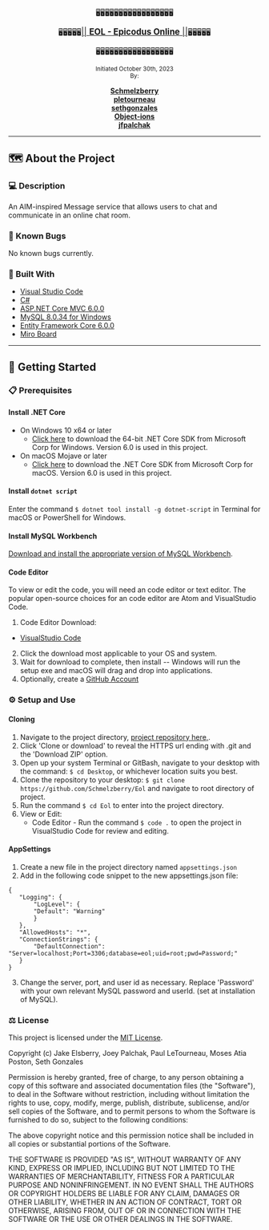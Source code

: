 <br>

 <p align="center">
    🖥️🖥️🖥️🖥️🖥️🖥️🖥️🖥️🖥️🖥️🖥️🖥️🖥️🖥️🖥️🖥️🖥️
    
</p>
  <p align="center">
  🖥️🖥️🖥️🖥️🖥️<u><big>|| <b>EOL - Epicodus Online</b> ||</big></u>🖥️🖥️🖥️🖥️🖥️
</p>
    <p align="center">
      🖥️🖥️🖥️🖥️🖥️🖥️🖥️🖥️🖥️🖥️🖥️🖥️🖥️🖥️🖥️🖥️🖥️
    </p>
    <p align="center">
  <small>Initiated October 30th, 2023</small>
  <br>
  <small>By:</small>
</p>
 <p align="center">
    <a href="https://github.com/Schmelzberry">
        <strong>Schmelzberry</strong>
    </a>
    <br>
       <a href="https://github.com/pletourneau">
        <strong>pletourneau</strong>
    </a>
    <br>
       <a href="https://github.com/sethgonzales">
        <strong>sethgonzales</strong>
    </a>
    <br>
       <a href="https://github.com/Object-ions">
        <strong>Object-ions</strong>
    </a>
    <br>
       <a href="https://github.com/jfpalchak">
        <strong>jfpalchak</strong>
    </a>
    <br>
  </p>
    
------------------------------

## 🗺️ About the Project

### 💻 Description

An AIM-inspired Message service that allows users to chat and communicate in an online chat room.

### 🐛 Known Bugs

No known bugs currently.

### 🔨 Built With

- [Visual Studio Code](https://code.visualstudio.com/)
- [C#](https://docs.microsoft.com/en-us/dotnet/csharp/)
- [ASP.NET Core MVC 6.0.0](https://docs.microsoft.com/en-us/aspnet/core/mvc/overview?view=aspnetcore-3.1)
- [MySQL 8.0.34 for Windows](https://dev.mysql.com/)
- [Entity Framework Core 6.0.0](https://docs.microsoft.com/en-us/ef/core/)
- [Miro Board](https://miro.com/)

---

## 🏁 Getting Started

### 📋 Prerequisites

#### Install .NET Core

- On Windows 10 x64 or later
  - [Click here](https://dotnet.microsoft.com/en-us/download) to download the 64-bit .NET Core SDK from Microsoft Corp for Windows. Version 6.0 is used in this project.
- On macOS Mojave or later
  - [Click here](https://dotnet.microsoft.com/en-us/download) to download the .NET Core SDK from Microsoft Corp for macOS. Version 6.0 is used in this project.

#### Install `dotnet script`

Enter the command `$ dotnet tool install -g dotnet-script` in Terminal for macOS or PowerShell for Windows.

#### Install MySQL Workbench

[Download and install the appropriate version of MySQL Workbench](https://dev.mysql.com/downloads/workbench/).

#### Code Editor

To view or edit the code, you will need an code editor or text editor. The popular open-source choices for an code editor are Atom and VisualStudio Code.

1. Code Editor Download:

- [VisualStudio Code](https://code.visualstudio.com/)

2. Click the download most applicable to your OS and system.
3. Wait for download to complete, then install -- Windows will run the setup exe and macOS will drag and drop into applications.
4. Optionally, create a [GitHub Account](https://github.com)

### ⚙️ Setup and Use

#### Cloning

1. Navigate to the project directory, [project repository here,](https://github.com/Schmelzberry/Eol).
2. Click 'Clone or download' to reveal the HTTPS url ending with .git and the 'Download ZIP' option.
3. Open up your system Terminal or GitBash, navigate to your desktop with the command: `$ cd Desktop`, or whichever location suits you best.
4. Clone the repository to your desktop: `$ git clone https://github.com/Schmelzberry/Eol` and navigate to root directory of project.
5. Run the command `$ cd Eol` to enter into the project directory.
6. View or Edit:
   - Code Editor - Run the command `$ code .` to open the project in VisualStudio Code for review and editing.

#### AppSettings

1. Create a new file in the project directory named `appsettings.json`
2. Add in the following code snippet to the new appsettings.json file:

```
{
   "Logging": {
       "LogLevel": {
       "Default": "Warning"
       }
   },
   "AllowedHosts": "*",
   "ConnectionStrings": {
       "DefaultConnection": "Server=localhost;Port=3306;database=eol;uid=root;pwd=Password;"
   }
}
```

3. Change the server, port, and user id as necessary. Replace 'Password' with your own relevant MySQL password and userId. (set at installation of MySQL).

### ⚖️ License

This project is licensed under the [MIT License](https://opensource.org/licenses/MIT).

Copyright (c) Jake Elsberry, Joey Palchak, Paul LeTourneau, Moses Atia Poston, Seth Gonzales

Permission is hereby granted, free of charge, to any person obtaining a copy of this software and associated documentation files (the "Software"), to deal in the Software without restriction, including without limitation the rights to use, copy, modify, merge, publish, distribute, sublicense, and/or sell copies of the Software, and to permit persons to whom the Software is furnished to do so, subject to the following conditions:

The above copyright notice and this permission notice shall be included in all copies or substantial portions of the Software.

THE SOFTWARE IS PROVIDED "AS IS", WITHOUT WARRANTY OF ANY KIND, EXPRESS OR IMPLIED, INCLUDING BUT NOT LIMITED TO THE WARRANTIES OF MERCHANTABILITY, FITNESS FOR A PARTICULAR PURPOSE AND NONINFRINGEMENT. IN NO EVENT SHALL THE AUTHORS OR COPYRIGHT HOLDERS BE LIABLE FOR ANY CLAIM, DAMAGES OR OTHER LIABILITY, WHETHER IN AN ACTION OF CONTRACT, TORT OR OTHERWISE, ARISING FROM, OUT OF OR IN CONNECTION WITH THE SOFTWARE OR THE USE OR OTHER DEALINGS IN THE SOFTWARE.

```

```
